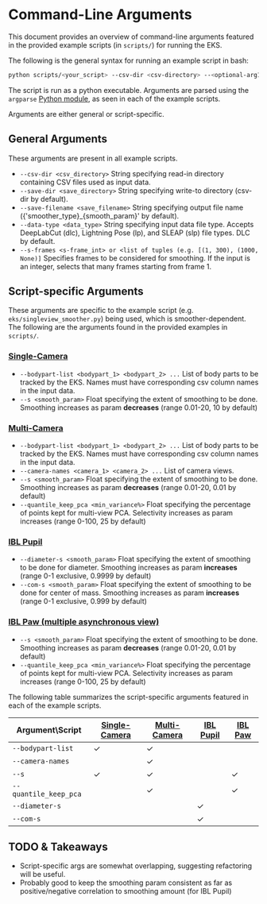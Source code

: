 # Command-Line Arguments

This document provides an overview of command-line arguments featured in the provided example scripts (in `scripts/`)
for running the EKS.

The following is the general syntax for running an example script in bash:

```bash
python scripts/<your_script> --csv-dir <csv-directory> --<optional-arg1> <params1> --<optional-arg2> <params2> ...
```
The script is run as a python executable. Arguments are parsed using the `argparse`
[Python module](https://docs.python.org/3/library/argparse.html), as seen in each of
the example scripts.

Arguments are either general or script-specific.
## General Arguments
These arguments are present in all example scripts.
- `--csv-dir <csv_directory>` String specifying read-in directory containing CSV files used as input data.
- `--save-dir <save_directory>` String specifying write-to directory (csv-dir by default).
- `--save-filename <save_filename>` String specifying output file name ({'smoother_type}_{smooth_param}' by default).
- `--data-type <data_type>` String specifying input data file type. Accepts DeepLabCut (dlc), Lightning Pose (lp), and SLEAP (slp) file types. DLC by default.
- `--s-frames <s-frame_int> or <list of tuples (e.g. [(1, 300), (1000, None)]` Specifies frames to be considered for smoothing. If the input is an integer, selects that many frames starting from frame 1.

## Script-specific Arguments
These arguments are specific to the example script (e.g. `eks/singleview_smoother.py`) being used, which is
smoother-dependent. The following are the arguments found in the provided examples in `scripts/`.
### [Single-Camera](../scripts/singlecam_example.py)
- `--bodypart-list <bodypart_1> <bodypart_2> ...` List of body parts to be tracked by the EKS. Names must have corresponding csv column names in the input data.
- `--s <smooth_param>` Float specifying the extent of smoothing to be done. Smoothing increases as param **decreases** (range 0.01-20, 10 by default)
### [Multi-Camera](../scripts/multicam_example.py)
- `--bodypart-list <bodypart_1> <bodypart_2> ...` List of body parts to be tracked by the EKS. Names must have corresponding csv column names in the input data.
- `--camera-names <camera_1> <camera_2> ...` List of camera views.
- `--s <smooth_param>` Float specifying the extent of smoothing to be done. Smoothing increases as param **decreases** (range 0.01-20, 0.01 by default)
- `--quantile_keep_pca <min_variance%>` Float specifying the percentage of points kept for multi-view PCA. Selectivity increases as param increases (range 0-100, 25 by default)
### [IBL Pupil](../scripts/pupil_example.py)
- `--diameter-s <smooth_param>` Float specifying the extent of smoothing to be done for diameter. Smoothing increases as param **increases** (range 0-1 exclusive, 0.9999 by default)
- `--com-s <smooth_param>` Float specifying the extent of smoothing to be done for center of mass. Smoothing increases as param **increases** (range 0-1 exclusive, 0.999 by default)
### [IBL Paw (multiple asynchronous view)](../scripts/multiview_paw_example.py)
- `--s <smooth_param>` Float specifying the extent of smoothing to be done. Smoothing increases as param **decreases** (range 0.01-20, 0.01 by default)
- `--quantile_keep_pca <min_variance%>` Float specifying the percentage of points kept for multi-view PCA. Selectivity increases as param increases (range 0-100, 25 by default)

The following table summarizes the script-specific arguments featured in each of the example scripts.

| Argument\Script       | [Single-Camera](../scripts/singlecam_example.py) | [Multi-Camera](../scripts/multicam_example.py) | [IBL Pupil](../scripts/pupil_example.py) | [IBL Paw](../scripts/multiview_paw_example.py) |
|-----------------------|---------------|--------------|-----------|---------------------|
| `--bodypart-list`     | ✓             | ✓            |           |                     |
| `--camera-names`      |               | ✓            |           |                     |
| `--s`                 | ✓             | ✓            |           | ✓                   |
| `--quantile_keep_pca` |               | ✓            |           | ✓                   |
| `--diameter-s`        |               |              | ✓         |                     |
| `--com-s`             |               |              | ✓         |                     |

## TODO & Takeaways
- Script-specific args are somewhat overlapping, suggesting refactoring will be useful.
- Probably good to keep the smoothing param consistent as far as positive/negative correlation to smoothing amount (for IBL Pupil)
